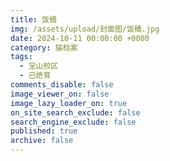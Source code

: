 ```yaml
---
title: 饭桶
img: /assets/upload/封面图/饭桶.jpg
date: 2024-10-11 00:00:00 +0000
category: 猫档案
tags:
  - 宝山校区
  - 已绝育
comments_disable: false
image_viewer_on: false
image_lazy_loader_on: true
on_site_search_exclude: false
search_engine_exclude: false
published: true
archive: false
---
```

